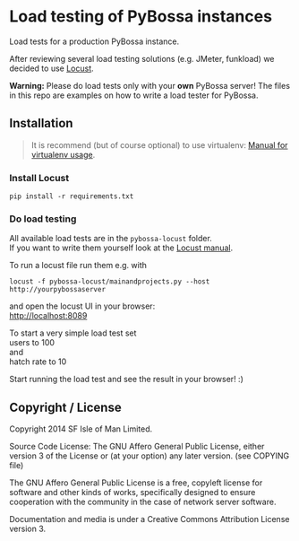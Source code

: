 Load testing of PyBossa instances
=================================

Load tests for a production PyBossa instance.

After reviewing several load testing solutions (e.g. JMeter, funkload) we decided to use [Locust](http://locust.io/).

**Warning:** Please do load tests only with your **own** PyBossa server!
The files in this repo are examples on how to write a load tester for PyBossa.

## Installation

> It is recommend (but of course optional) to use virtualenv: [Manual for virtualenv usage](http://virtualenv.readthedocs.org/en/latest/virtualenv.html#usage).

### Install Locust
```
pip install -r requirements.txt
```

### Do load testing

All available load tests are in the `pybossa-locust` folder.  
If you want to write them yourself look at the [Locust manual](http://docs.locust.io/en/latest/index.html).

To run a locust file run them e.g. with
```
locust -f pybossa-locust/mainandprojects.py --host http://yourpybossaserver
```

and open the locust UI in your browser:    
[http://localhost:8089](http://localhost:8089)

To start a very simple load test set  
users to 100  
and  
hatch rate to 10

Start running the load test and see the result in your browser! :)


## Copyright / License

Copyright 2014 SF Isle of Man Limited. 

Source Code License: The GNU Affero General Public License, either version 3 of the License
or (at your option) any later version. (see COPYING file)

The GNU Affero General Public License is a free, copyleft license for
software and other kinds of works, specifically designed to ensure
cooperation with the community in the case of network server software.

Documentation and media is under a Creative Commons Attribution License version
3.
